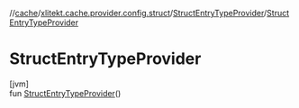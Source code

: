 //[cache](../../../index.md)/[xlitekt.cache.provider.config.struct](../index.md)/[StructEntryTypeProvider](index.md)/[StructEntryTypeProvider](-struct-entry-type-provider.md)

# StructEntryTypeProvider

[jvm]\
fun [StructEntryTypeProvider](-struct-entry-type-provider.md)()
